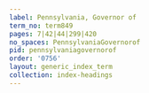 ```yaml
---
label: Pennsylvania, Governor of
term_no: term849
pages: 7|42|44|299|420
no_spaces: PennsylvaniaGovernorof
pid: pennsylvaniagovernorof
order: '0756'
layout: generic_index_term
collection: index-headings
---
```

